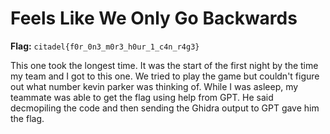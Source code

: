 # Feels Like We Only Go Backwards

**Flag:** `citadel{f0r_0n3_m0r3_h0ur_1_c4n_r4g3}`

This one took the longest time. It was the start of the first night by the time my team and I got to this one. We tried to play the game but couldn't figure out what number kevin parker was thinking of. While I was asleep, my teammate was able to get the flag using help from GPT. He said decmopiling the code and then sending the Ghidra output to GPT gave him the flag.
